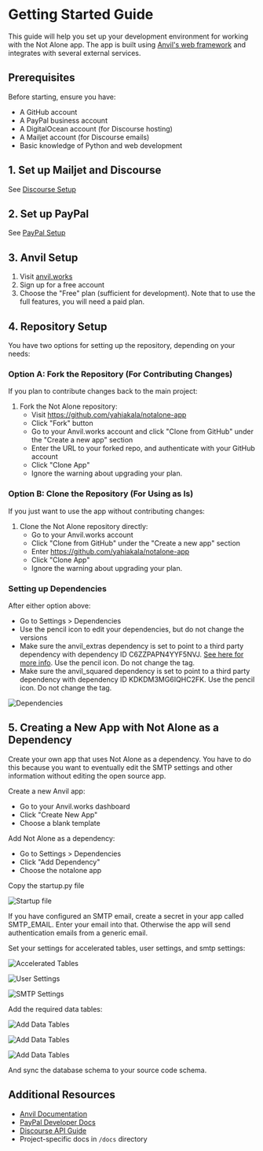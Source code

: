# Getting Started Guide

This guide will help you set up your development environment for working with the Not Alone app. The app is built using [Anvil's web framework](https://anvil.works) and integrates with several external services.

## Prerequisites

Before starting, ensure you have:

- A GitHub account
- A PayPal business account
- A DigitalOcean account (for Discourse hosting)
- A Mailjet account (for Discourse emails)
- Basic knowledge of Python and web development

## 1. Set up Mailjet and Discourse
See [Discourse Setup](discourse_setup.md)

## 2. Set up PayPal
See [PayPal Setup](paypal_setup.md)

## 3. Anvil Setup

1. Visit [anvil.works](https://anvil.works)
2. Sign up for a free account
3. Choose the "Free" plan (sufficient for development). Note that to use the full features, you will need a paid plan.

## 4. Repository Setup

You have two options for setting up the repository, depending on your needs:

### Option A: Fork the Repository (For Contributing Changes)

If you plan to contribute changes back to the main project:

1. Fork the Not Alone repository:
    - Visit https://github.com/yahiakala/notalone-app
    - Click "Fork" button
    - Go to your Anvil.works account and click "Clone from GitHub" under the "Create a new app" section
    - Enter the URL to your forked repo, and authenticate with your GitHub account
    - Click "Clone App"
    - Ignore the warning about upgrading your plan.

### Option B: Clone the Repository (For Using as Is)

If you just want to use the app without contributing changes:

1. Clone the Not Alone repository directly:
    - Go to your Anvil.works account
    - Click "Clone from GitHub" under the "Create a new app" section
    - Enter https://github.com/yahiakala/notalone-app
    - Click "Clone App"
    - Ignore the warning about upgrading your plan.

### Setting up Dependencies

After either option above:

- Go to Settings > Dependencies
- Use the pencil icon to edit your dependencies, but do not change the versions
- Make sure the anvil_extras dependency is set to point to a third party dependency with dependency ID C6ZZPAPN4YYF5NVJ. [See here for more info](https://github.com/anvilistas/anvil-extras). Use the pencil icon. Do not change the tag.
- Make sure the anvil_squared dependency is set to point to a third party dependency with dependency ID KDKDM3MG6IQHC2FK. Use the pencil icon. Do not change the tag.

![Dependencies](images/edit_dependencies.png)

## 5. Creating a New App with Not Alone as a Dependency

Create your own app that uses Not Alone as a dependency. You have to do this because you want to eventually edit the SMTP settings and other information without editing the open source app.

Create a new Anvil app:

- Go to your Anvil.works dashboard
- Click "Create New App"
- Choose a blank template

Add Not Alone as a dependency:

- Go to Settings > Dependencies
- Click "Add Dependency"
- Choose the notalone app

Copy the startup.py file

![Startup file](images/deployment_app_startup.png)

If you have configured an SMTP email,
create a secret in your app called SMTP_EMAIL. Enter your email into that.
Otherwise the app will send authentication emails from a generic email.

Set your settings for accelerated tables, user settings, and smtp settings:

![Accelerated Tables](images/deployment_app_accel_tables.png)

![User Settings](images/deployment_app_user_settings.png)

![SMTP Settings](images/smtp_settings.png)

Add the required data tables:

![Add Data Tables](images/deployment_app_add_db.png)

![Add Data Tables](images/deployment_app_add_db2.png)

![Add Data Tables](images/deployment_app_add_db3.png)

And sync the database schema to your source code schema.

## Additional Resources

- [Anvil Documentation](https://anvil.works/docs)
- [PayPal Developer Docs](https://developer.paypal.com/docs)
- [Discourse API Guide](https://docs.discourse.org)
- Project-specific docs in `/docs` directory
